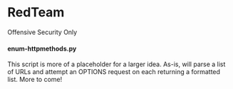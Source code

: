 # RedTeam
Offensive Security Only

#### enum-httpmethods.py
This script is more of a placeholder for a larger idea.  As-is, will parse a list of URLs and attempt an OPTIONS request on each returning a formatted list.  More to come!

